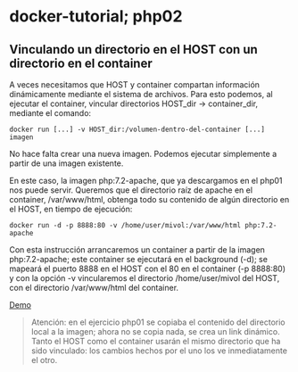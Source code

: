 # docker-tutorial; php02
## Vinculando un directorio en el HOST con un directorio en el container
A veces necesitamos que HOST y container compartan información dinámicamente mediante el sistema de archivos. Para esto podemos, al ejecutar el container, vincular directorios HOST_dir -> container_dir, mediante el comando:

`docker run [...] -v HOST_dir:/volumen-dentro-del-container [...] imagen`

No hace falta crear una nueva imagen. Podemos ejecutar simplemente a partir de una imagen existente.

En este caso, la imagen php:7.2-apache, que ya descargamos en el php01 nos puede servir. Queremos que el directorio raíz de apache en el container, /var/www/html, obtenga todo su contenido de algún directorio en el HOST, en tiempo de ejecución:

`docker run -d -p 8888:80 -v /home/user/mivol:/var/www/html php:7.2-apache`

Con esta instrucción arrancaremos un container a partir de la imagen php:7.2-apache; este container se ejecutará en el background (-d); se mapeará el puerto 8888 en el HOST con el 80 en el container (-p 8888:80) y con la opción -v vincularemos el directorio /home/user/mivol del HOST, con el directorio /var/www/html del container.

[Demo](https://youtu.be/-WeqPR-0UH0)

> Atención: en el ejercicio php01 se copiaba el contenido del directorio local a la imagen; ahora no se copia nada, se crea un link dinámico. Tanto el HOST como el container usarán el mismo directorio que ha sido vinculado: los cambios hechos por el uno los ve inmediatamente el otro.
